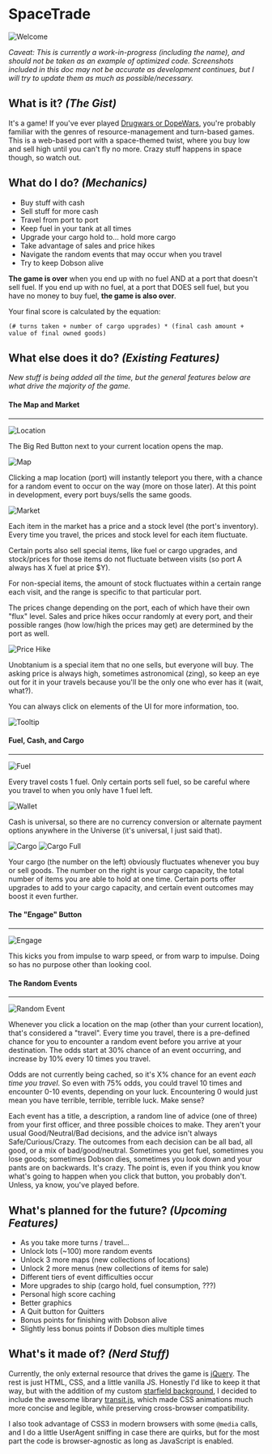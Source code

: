 # SpaceTrade
![Welcome](img/screenshots/welcome.png "Welcome")

*Caveat: This is currently a work-in-progress (including the name),
and should not be taken as an example of optimized code.
Screenshots included in this doc may not be accurate as development
continues, but I will try to update them as much as possible/necessary.*

## What is it? _(The Gist)_
It's a game! If you've ever played
[Drugwars or DopeWars](http://en.wikipedia.org/wiki/Drugwars),
you're probably familiar with the genres of resource-management and
turn-based games. This is a web-based port with a space-themed twist,
where you buy low and sell high until you can't fly no more. Crazy
stuff happens in space though, so watch out.

## What do I do? _(Mechanics)_
- Buy stuff with cash
- Sell stuff for more cash
- Travel from port to port
- Keep fuel in your tank at all times
- Upgrade your cargo hold to... hold more cargo
- Take advantage of sales and price hikes
- Navigate the random events that may occur when you travel
- Try to keep Dobson alive

**The game is over** when you end up with no fuel AND at
a port that doesn't sell fuel. If you end up with no fuel,
at a port that DOES sell fuel, but you have no money to buy fuel,
**the game is also over**.

Your final score is calculated by the equation:

`(# turns taken + number of cargo upgrades) *
(final cash amount + value of final owned goods)`

## What else does it do? _(Existing Features)_
_New stuff is being added all the time, but the general features below
are what drive the majority of the game._

#### The Map and Market
***
![Location](img/screenshots/location.png "Location")

The Big Red Button next to your current location opens the map.

![Map](img/screenshots/map.png "Map")

Clicking a map location (port) will instantly teleport you there, with a chance
for a random event to occur on the way (more on those later).
At this point in development, every port buys/sells the same goods.

![Market](img/screenshots/market.png "Market")

Each item in the market has a price and a stock level (the port's inventory).
Every time you travel, the prices and stock level for each item fluctuate.

Certain ports also sell special items, like fuel or cargo upgrades,
and stock/prices for those items do not fluctuate between visits
(so port A always has X fuel at price $Y).

For non-special items, the amount of stock fluctuates within a certain range
each visit, and the range is specific to that particular port.

The prices change depending on the port, each of which have their own "flux" level.
Sales and price hikes occur randomly at every port, and their possible
ranges (how low/high the prices may get) are determined by the port as well.

![Price Hike](img/screenshots/price_hike.png "Price Hike")

Unobtanium is a special item that no one sells, but everyone will buy.
The asking price is always high, sometimes astronomical (zing), so keep
an eye out for it in your travels because you'll be the only one who ever has it
(wait, what?).

You can always click on elements of the UI for more information, too.

![Tooltip](img/screenshots/tooltip.png "Tooltip")

#### Fuel, Cash, and Cargo
***

![Fuel](img/screenshots/fuel.png "Fuel")

Every travel costs 1 fuel. Only certain ports sell fuel, so be careful
where you travel to when you only have 1 fuel left.

![Wallet](img/screenshots/wallet.png "Wallet")

Cash is universal, so there are no currency conversion or alternate payment
options anywhere in the Universe (it's universal, I just said that).

![Cargo](img/screenshots/cargo.png "Cargo")
![Cargo Full](img/screenshots/cargo_full.png "Cargo Full")

Your cargo (the number on the left) obviously fluctuates whenever you buy or
sell goods. The number on the right is your cargo capacity, the total number of items
you are able to hold at one time. Certain ports offer upgrades to add to your
cargo capacity, and certain event outcomes may boost it even further.

#### The "Engage" Button
***

![Engage](img/screenshots/engage.png "Engage")

This kicks you from impulse to warp speed, or from warp to impulse.
Doing so has no purpose other than looking cool.

#### The Random Events
***

![Random Event](img/screenshots/event.png "Random Event")

Whenever you click a location on the map (other than your current location),
that's considered a "travel". Every time you travel, there is a pre-defined chance
for you to encounter a random event before you arrive at your destination. The odds
start at 30% chance of an event occurring, and increase by 10% every 10 times you
travel.

Odds are not currently being cached, so it's X% chance for an event
_each time you travel_.
So even with 75% odds, you could travel 10 times and encounter 0-10 events,
depending on your luck. Encountering 0 would just mean you have terrible, terrible,
terrible luck. Make sense?

Each event has a title, a description, a random line of advice (one of three)
from your first officer, and three possible choices to make. They aren't your
usual Good/Neutral/Bad decisions, and the advice isn't always Safe/Curious/Crazy.
The outcomes from each decision can be all bad, all good, or a mix of
bad/good/neutral. Sometimes you get fuel, sometimes you lose goods; sometimes Dobson
dies, sometimes you look down and your pants are on backwards. It's crazy.
The point is, even if you think you know what's going to happen when
you click that button, you probably don't. Unless, ya know, you've played before.

## What's planned for the future? _(Upcoming Features)_
- As you take more turns / travel...
 - Unlock lots (~100) more random events
 - Unlock 3 more maps (new collections of locations)
 - Unlock 2 more menus (new collections of items for sale)
 - Different tiers of event difficulties occur
 - More upgrades to ship (cargo hold, fuel consumption, ???)
- Personal high score caching
- Better graphics
- A Quit button for Quitters
- Bonus points for finishing with Dobson alive
- Slightly less bonus points if Dobson dies multiple times

## What's it made of? _(Nerd Stuff)_

Currently, the only external resource that drives the game
is [jQuery](http://jquery.com/).
The rest is just HTML, CSS, and a little vanilla JS. Honestly I'd like to 
keep it that way, but with the addition of my custom
[starfield background](https://github.com/Drewpeifer/demo/tree/master/space),
I decided to include the awesome library
[transit.js](http://ricostacruz.com/jquery.transit/),
which made CSS animations much more concise and legible, while preserving
cross-browser compatibility.

I also took advantage of CSS3 in modern
browsers with some `@media` calls, and I do a little UserAgent sniffing in case
there are quirks, but for the most part the code is
browser-agnostic as long as JavaScript is enabled. 